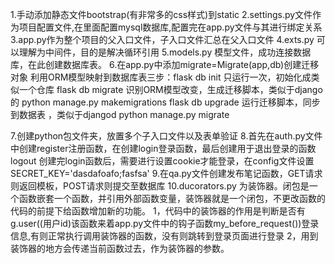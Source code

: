 
1.手动添加静态文件bootstrap(有非常多的css样式)到static
2.settings.py文件作为项目配置文件,在里面配置mysql数据库,配置完在app.py文件与其进行绑定关系
3.app.py作为整个项目的父入口文件，子入口文件汇总在父入口文件
4.exts.py 可以理解为中间件，目的是解决循环引用
5.models.py 模型文件，成功连接数据库，在此创建数据库表。
6.在app.py中添加migrate=Migrate(app,db)创建迁移对象
    利用ORM模型映射到数据库表三步：flask db init 只运行一次，初始化成类似一个仓库
                              flask db migrate   识别ORM模型改变，生成迁移脚本，类似于django的     python manage.py makemigrations
                              flask db upgrade   运行迁移脚本，同步到数据表 ，类似于djangod        python manage.py migrate

7.创建python包文件夹，放置多个子入口文件以及表单验证
8.首先在auth.py文件中创建register注册函数，在创建login登录函数，最后创建用于退出登录的函数logout
    创建完login函数后，需要进行设置cookie才能登录，在config文件设置   SECRET_KEY='dasdafoafo;fasfsa'
9.在qa.py文件创建发布笔记函数，GET请求则返回模板，POST请求则提交至数据库
10.ducorators.py 为装饰器。闭包是一个函数嵌套一个函数，并引用外部函数变量，装饰器就是一个闭包，不更改函数的代码的前提下给函数增加新的功能。
    1，代码中的装饰器的作用是判断是否有g.user((用户id)该函数来着app.py文件中的钩子函数my_before_request())登录信息,有则正常执行调用装饰器的函数，没有则跳转到登录页面进行登录
    2，用到装饰器的地方会传递当前函数过去，作为装饰器的参数。
